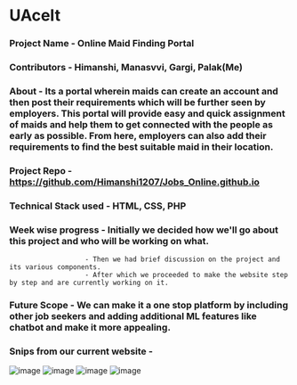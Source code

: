 # **UAceIt**

### **Project Name** - Online Maid Finding Portal
### **Contributors** - Himanshi, Manasvvi, Gargi, Palak(Me)
### **About** - Its a portal wherein maids can create an account and then post their requirements which will be further seen by employers. This portal will provide easy and quick assignment of maids and help them to get connected with the people as early as possible. From here, employers can also add their requirements to find the best suitable maid in their location.
### **Project Repo** - https://github.com/Himanshi1207/Jobs_Online.github.io
### **Technical Stack used** - HTML, CSS, PHP
### **Week wise progress** - Initially we decided how we'll go about this project and who will be working on what.
                       - Then we had brief discussion on the project and its various components.
                       - After which we proceeded to make the website step by step and are currently working on it.
### **Future Scope** - We can make it a one stop platform by including other job seekers and adding additional ML features like chatbot and make it more appealing.
### **Snips from our current website** - 

![image](https://user-images.githubusercontent.com/84609623/154816189-3abc88cd-c876-4582-a2c5-5733237f4fea.png)
![image](https://user-images.githubusercontent.com/84609623/154816205-c002554f-35e7-4cac-8f61-51d6bcf06724.png)
![image](https://user-images.githubusercontent.com/84609623/154816216-7cecf698-f512-40c0-953e-9d6dc0bfee30.png)
![image](https://user-images.githubusercontent.com/84609623/154816219-7fbbd239-9721-481c-84cb-3d35abc16997.png)
